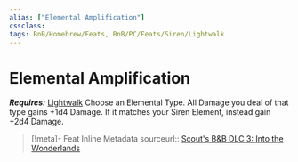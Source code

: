 ```yaml
---
alias: ["Elemental Amplification"]
cssclass: 
tags: BnB/Homebrew/Feats, BnB/PC/Feats/Siren/Lightwalk
---
```

# Elemental Amplification
___Requires:___ [Lightwalk](../../../../60-Wyrmscriber/Gamemaster/Mechanics/Classes/Siren/Lightwalk.md)
Choose an Elemental Type.
All Damage you deal of that type gains +1d4 Damage.
If it matches your Siren Element, instead gain +2d4 Damage.

> [!meta]- Feat Inline Metadata
> sourceurl:: [Scout's B&B DLC 3: Into the Wonderlands](https://docs.google.com/document/d/1MLOgrWwcLNTnP9PuXrKiLImy7SUh4hXO8arVUAlmdp0/edit)
